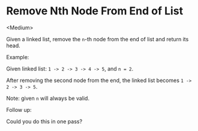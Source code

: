 # Remove Nth Node From End of List

\<Medium>

Given a linked list, remove the `n`-th node from the end of list and return its
head.

Example:

Given linked list: `1 -> 2 -> 3 -> 4 -> 5`, and `n = 2`.

After removing the second node from the end, the linked list becomes
`1 -> 2 -> 3 -> 5`.

Note: given `n` will always be valid.

Follow up:

Could you do this in one pass?

